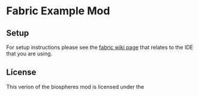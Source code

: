 # Fabric Example Mod

## Setup

For setup instructions please see the [fabric wiki page](https://fabricmc.net/wiki/tutorial:setup) that relates to the IDE that you are using.

## License

This verion of the biospheres mod is licensed under the 
